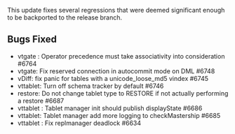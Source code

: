 This update fixes several regressions that were deemed significant enough to be backported to the release branch. 

## Bugs Fixed

* vtgate : Operator precedence must take associativity into consideration #6764
* vtgate: Fix reserved connection in autocommit mode on DML #6748
* vDiff: fix panic for tables with a unicode_loose_md5 vindex #6745
* vttablet: Turn off schema tracker by default #6746
* restore: Do not change tablet type to RESTORE if not actually performing a restore #6687
* vttablet : Tablet manager init should publish displayState #6686
* vttablet: Tablet manager add more logging to checkMastership #6685
* vttablet : Fix replmanager deadlock #6634
